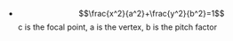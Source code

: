 - $$\frac{x^2}{a^2}+\frac{y^2}{b^2}=1$$
  c is the focal point,
  a is the vertex,
  b is the pitch factor